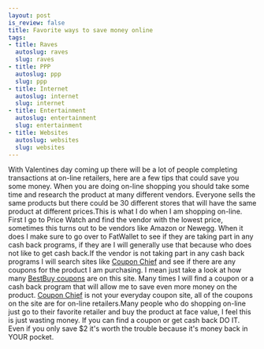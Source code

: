 ```yaml
--- 
layout: post
is_review: false
title: Favorite ways to save money online
tags: 
- title: Raves
  autoslug: raves
  slug: raves
- title: PPP
  autoslug: ppp
  slug: ppp
- title: Internet
  autoslug: internet
  slug: internet
- title: Entertainment
  autoslug: entertainment
  slug: entertainment
- title: Websites
  autoslug: websites
  slug: websites
---
```

With Valentines day coming up there will be a lot of people completing transactions at on-line retailers, here are a few tips that could save you some money.  When you are doing on-line shopping you should take some time and research the product at many different vendors.  Everyone sells the same products but there could be 30 different stores that will have the same product at different prices.This is what I do when I am shopping on-line.  First I go to Price Watch and find the vendor with the lowest price, sometimes this turns out to be vendors like Amazon or Newegg.  When it does I make sure to go over to FatWallet to see if they are taking part in any cash back programs, if they are I will generally use that because who does not like to get cash back.If the vendor is not taking part in any cash back programs I will search sites like [Coupon Chief](http://www.couponchief.com/ "Coupon Chief") and see if there are any coupons for the product I am purchasing. I mean just take a look at how many [BestBuy coupons](http://www.couponchief.com/bestbuy_coupons/bestbuy.html "[BestBuy][Coupons]") are on this site.  Many times I will find a coupon or a cash back program that will allow me to save even more money on the product.  [Coupon Chief](http://www.couponchief.com/ "Coupon Chief") is not your everyday coupon site, all of the coupons on the site are for on-line retailers.Many people who do shopping on-line just go to their favorite retailer and buy the product at face value, I feel this is just wasting money.  If you can find a coupon or get cash back DO IT.  Even if you only save $2 it's worth the trouble because it's money back in YOUR pocket.
